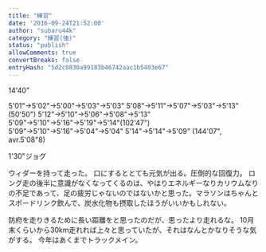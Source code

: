 ```yaml
---
title: "練習"
date: '2016-09-24T21:52:00'
author: "subaru44k"
category: "練習(強)"
status: "publish"
allowComments: true
convertBreaks: false
entryHash: "5d2c0830a99183b46742aac1b5403e67"
---
```

14'40"

5'01"→5'02"→5'00"→5'03"→5'03"
5'08"→5'11"→5'07"→5'03"→5'13"(50'50")
5'12"→5'10"→5'06"→5'08"→5'13"
5'09"→5'10"→5'16"→5'19"→5'14"(102'47")
5'09"→5'10"→5'16"→5'04"→5'04"
5'14"→5'14"→5'09"
(144'07", avr.5'08"8)

1'30"ジョグ

ウィダーを持って走った。
口にするととても元気が出る。圧倒的な回復力。
ロング走の後半に意識がなくなってくるのは、やはりエネルギーなりカリウムなりの不足であって、足の疲労じゃないのではないかと思った。マラソンはちゃんとスポードリンク飲んで、炭水化物も摂取したほうがいいかもしれない。

防府を走りきるために長い距離をと思ったのだが、思ったより走れるな。
10月末くらいから30km走れれば上々と思っていたが、それはなんとかなりそうな気がする。
今年はあくまでトラックメイン。
